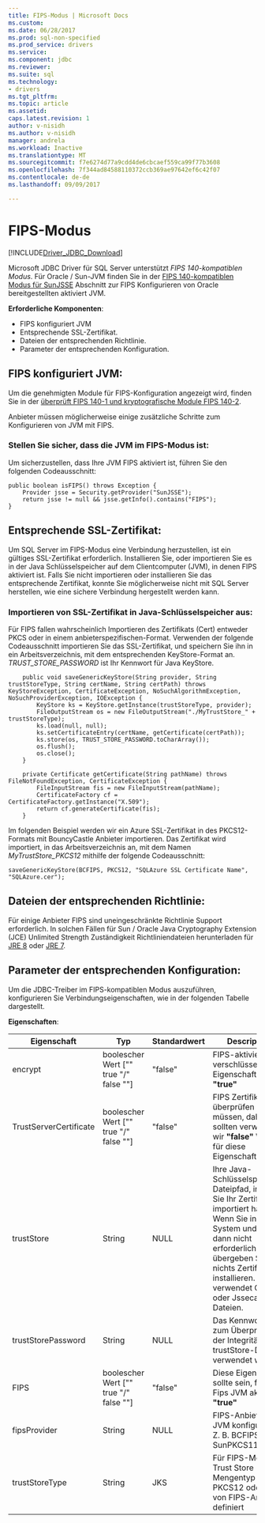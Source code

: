 ```yaml
---
title: FIPS-Modus | Microsoft Docs
ms.custom: 
ms.date: 06/28/2017
ms.prod: sql-non-specified
ms.prod_service: drivers
ms.service: 
ms.component: jdbc
ms.reviewer: 
ms.suite: sql
ms.technology:
- drivers
ms.tgt_pltfrm: 
ms.topic: article
ms.assetid: 
caps.latest.revision: 1
author: v-nisidh
ms.author: v-nisidh
manager: andrela
ms.workload: Inactive
ms.translationtype: MT
ms.sourcegitcommit: f7e6274d77a9cdd4de6cbcaef559ca99f77b3608
ms.openlocfilehash: 7f344ad84588110372ccb369ae97642ef6c42f07
ms.contentlocale: de-de
ms.lasthandoff: 09/09/2017

---
```

# <a name="fips-mode"></a>FIPS-Modus
[!INCLUDE[Driver_JDBC_Download](../../includes/driver_jdbc_download.md)]

Microsoft JDBC Driver für SQL Server unterstützt *FIPS 140-kompatiblen Modus*. Für Oracle / Sun-JVM finden Sie in der [FIPS 140-kompatiblen Modus für SunJSSE](https://docs.oracle.com/javase/7/docs/technotes/guides/security/jsse/FIPS.html) Abschnitt zur FIPS Konfigurieren von Oracle bereitgestellten aktiviert JVM. 

**Erforderliche Komponenten**:
* FIPS konfiguriert JVM
* Entsprechende SSL-Zertifikat.
* Dateien der entsprechenden Richtlinie. 
* Parameter der entsprechenden Konfiguration. 


## <a name="fips-configured-jvm"></a>FIPS konfiguriert JVM:

Um die genehmigten Module für FIPS-Konfiguration angezeigt wird, finden Sie in der [überprüft FIPS 140-1 und kryptografische Module FIPS 140-2](http://csrc.nist.gov/groups/STM/cmvp/documents/140-1/1401val2016.htm). 

Anbieter müssen möglicherweise einige zusätzliche Schritte zum Konfigurieren von JVM mit FIPS.

### <a name="ensure-your-jvm-is-in-fips-mode"></a>Stellen Sie sicher, dass die JVM im FIPS-Modus ist:
Um sicherzustellen, dass Ihre JVM FIPS aktiviert ist, führen Sie den folgenden Codeausschnitt: 

````
public boolean isFIPS() throws Exception {
    Provider jsse = Security.getProvider("SunJSSE");
    return jsse != null && jsse.getInfo().contains("FIPS");
}
````

## <a name="appropriate-ssl-certificate"></a>Entsprechende SSL-Zertifikat:
Um SQL Server im FIPS-Modus eine Verbindung herzustellen, ist ein gültiges SSL-Zertifikat erforderlich. Installieren Sie, oder importieren Sie es in der Java Schlüsselspeicher auf dem Clientcomputer (JVM), in denen FIPS aktiviert ist. Falls Sie nicht importieren oder installieren Sie das entsprechende Zertifikat, konnte Sie möglicherweise nicht mit SQL Server herstellen, wie eine sichere Verbindung hergestellt werden kann.

### <a name="importing-ssl-certificate-in-java-keystore"></a>Importieren von SSL-Zertifikat in Java-Schlüsselspeicher aus:
Für FIPS fallen wahrscheinlich Importieren des Zertifikats (Cert) entweder PKCS oder in einem anbieterspezifischen-Format. Verwenden der folgende Codeausschnitt importieren Sie das SSL-Zertifikat, und speichern Sie ihn in ein Arbeitsverzeichnis, mit dem entsprechenden KeyStore-Format an. _TRUST_STORE_PASSWORD_ ist Ihr Kennwort für Java KeyStore. 

````
    public void saveGenericKeyStore(String provider, String trustStoreType, String certName, String certPath) throws KeyStoreException, CertificateException, NoSuchAlgorithmException, NoSuchProviderException, IOException {
        KeyStore ks = KeyStore.getInstance(trustStoreType, provider);
        FileOutputStream os = new FileOutputStream("./MyTrustStore_" + trustStoreType);
        ks.load(null, null);
        ks.setCertificateEntry(certName, getCertificate(certPath));
        ks.store(os, TRUST_STORE_PASSWORD.toCharArray());
        os.flush();
        os.close();
    }

    private Certificate getCertificate(String pathName) throws FileNotFoundException, CertificateException {
        FileInputStream fis = new FileInputStream(pathName);
        CertificateFactory cf = CertificateFactory.getInstance("X.509");
        return cf.generateCertificate(fis);
    }

````


Im folgenden Beispiel werden wir ein Azure SSL-Zertifikat in des PKCS12-Formats mit BouncyCastle Anbieter importieren. Das Zertifikat wird importiert, in das Arbeitsverzeichnis an, mit dem Namen _MyTrustStore_PKCS12_ mithilfe der folgende Codeausschnitt:

` saveGenericKeyStore(BCFIPS, PKCS12, "SQLAzure SSL Certificate Name", "SQLAzure.cer"); `

## <a name="appropriate-policy-files"></a>Dateien der entsprechenden Richtlinie: 
Für einige Anbieter FIPS sind uneingeschränkte Richtlinie Support erforderlich. In solchen Fällen für Sun / Oracle Java Cryptography Extension (JCE) Unlimited Strength Zuständigkeit Richtliniendateien herunterladen für [JRE 8](http://www.oracle.com/technetwork/java/javase/downloads/jce8-download-2133166.html) oder [JRE 7](http://www.oracle.com/technetwork/java/javase/downloads/jce-7-download-432124.html). 

## <a name="appropriate-configuration-parameters"></a>Parameter der entsprechenden Konfiguration: 
Um die JDBC-Treiber im FIPS-kompatiblen Modus auszuführen, konfigurieren Sie Verbindungseigenschaften, wie in der folgenden Tabelle dargestellt. 

**Eigenschaften**: 

|Eigenschaft|Typ|Standardwert|Description|Hinweise|
|---|---|---|---|---|
|encrypt|boolescher Wert ["" true "/" false ""]|"false"|FIPS-aktivierten verschlüsseln JVM Eigenschaft sollte **"true"**||
|TrustServerCertificate|boolescher Wert ["" true "/" false ""]|"false"|FIPS Zertifikatkette überprüfen müssen, daher sollten verwenden wir **"false"** Wert für diese Eigenschaft. ||
|trustStore|String|NULL|Ihre Java-Schlüsselspeicher-Dateipfad, in dem Sie Ihr Zertifikat importiert haben. Wenn Sie in Ihrem System und gibt dann nicht erforderlich, übergeben Sie nichts Zertifikat installieren. Treiber verwendet Cacerts oder Jssecacerts Dateien.||
|trustStorePassword|String|NULL|Das Kennwort, das zum Überprüfen der Integrität der trustStore-Daten verwendet wird.||
|FIPS|boolescher Wert ["" true "/" false ""]|"false"|Diese Eigenschaft sollte sein, für die Fips JVM aktiviert **"true"**|Hinzugefügt in 6.1.4||
|fipsProvider|String|NULL|FIPS-Anbieter in JVM konfiguriert. Z. B. BCFIPS oder SunPKCS11 NSS |Hinzugefügt in 6.1.2|
|trustStoreType|String|JKS|Für FIPS-Modus Trust Store Mengentyp PKCS12 oder Typ von FIPS-Anbieter definiert |Hinzugefügt in 6.1.2||



  

